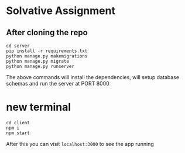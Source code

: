 # Solvative Assignment

## After cloning the repo

```
cd server
pip install -r requirements.txt
python manage.py makemigrations
python manage.py migrate
python manage.py runserver
```

The above commands will install the dependencies, will setup database schemas and run the server at PORT 8000

# new terminal

```
cd client
npm i
npm start
```

After this you can visit `localhost:3000` to see the app running
